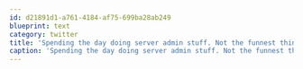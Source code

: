 ```yaml
---
id: d21891d1-a761-4184-af75-699ba28ab249
blueprint: text
category: twitter
title: 'Spending the day doing server admin stuff. Not the funnest thing, but important for long-term sanity'
caption: 'Spending the day doing server admin stuff. Not the funnest thing, but important for long-term sanity'
---
```

